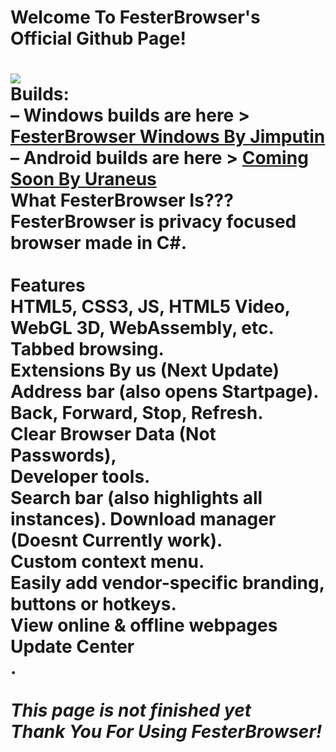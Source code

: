 <h1>Welcome To FesterBrowser's Official Github Page!<h1>
<img src="https://image.jimcdn.com/app/cms/image/transf/dimension=300x10000:format=png/path/s794d6cfdb8536537/image/iba1b4c3c7394cc2a/version/1701467466/image.png" style="max-width: 100%;"><br />
Builds:<br />            
– Windows builds are here > <a href="https://github.com/Jimputinfn/FesterBrowser/releases">FesterBrowser Windows By Jimputin</a><br />
– Android builds are here > <a href="https://github.com/Jimputinfn/FesterBrowser/releases">Coming Soon By Uraneus</a>
<br />   
  What FesterBrowser Is???
  <br />   
  FesterBrowser is privacy focused browser made in C#.
  <br />
  <br />
 Features<br /> HTML5, CSS3, JS, HTML5 Video, WebGL 3D, WebAssembly, etc.<br /> Tabbed browsing.<br />Extensions By us (Next Update)<br /> Address bar (also opens Startpage).<br /> Back, Forward, Stop, Refresh.<br /> Clear Browser Data (Not Passwords),<br /> Developer tools.<br /> Search bar (also highlights all instances). Download manager (Doesnt Currently work).<br /> Custom context menu.<br /> Easily add vendor-specific branding, buttons or hotkeys.<br /> View online & offline webpages<br /> Update Center<br />. 
<br />   
<br />   
<em>This page is not finished yet</em><br />   
<em>Thank You For Using FesterBrowser!</em>
